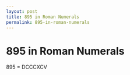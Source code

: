 ```yaml
---
layout: post
title: 895 in Roman Numerals
permalink: 895-in-roman-numerals
---
```


# 895 in Roman Numerals

895 = DCCCXCV
